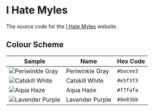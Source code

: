 # I Hate Myles

The source code for the [I Hate Myles](https://ihatemyles.com/) website.

## Colour Scheme

| Sample | Name | Hex Code |
| ------ | ---- | -------- |
| ![Periwinkle Gray](https://dummyimage.com/200x100/bacee3/bacee3.png) | Periwinkle Gray | `#bacee3` |
| ![Catskill White](https://dummyimage.com/200x100/e5f3f3/e5f3f3.png) | Catskill White | `#e5f3f3` |
| ![Aqua Haze](https://dummyimage.com/200x100/f7fafa/f7fafa.png) | Aqua Haze | `#f7fafa` |
| ![Lavender Purple](https://dummyimage.com/200x100/8e83bb/8e83bb.png) | Lavender Purple | `#8e83bb` |
